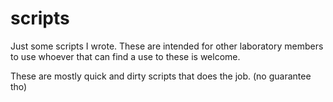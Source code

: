 # scripts

Just some scripts I wrote. 
These are intended for other laboratory members to use whoever that can find a use to these is welcome.

These are mostly quick and dirty scripts that does the job. (no guarantee tho)
